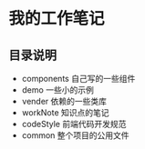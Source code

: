 # 我的工作笔记
## 目录说明
* components 自己写的一些组件
* demo 一些小的示例
* vender 依赖的一些类库
* workNote 知识点的笔记
* codeStyle 前端代码开发规范
* common 整个项目的公用文件

